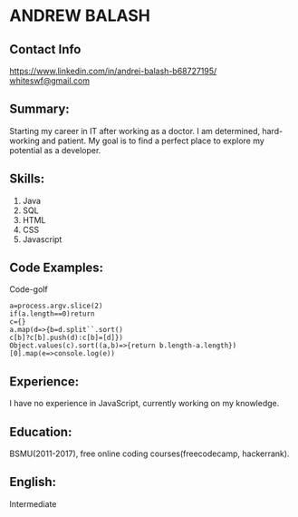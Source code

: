 # ANDREW BALASH


## Contact Info

https://www.linkedin.com/in/andrei-balash-b68727195/
whiteswf@gmail.com


## Summary:

Starting my career in IT after working as a doctor. I am determined, hard-working and patient. My goal is to find a perfect place to explore my potential as a developer.


## Skills:

1. Java
2. SQL
3. HTML
4. CSS
5. Javascript


## Code Examples:
Code-golf
    
    a=process.argv.slice(2)
    if(a.length==0)return
    c={}
    a.map(d=>{b=d.split``.sort()
    c[b]?c[b].push(d):c[b]=[d]})
    Object.values(c).sort((a,b)=>{return b.length-a.length})[0].map(e=>console.log(e))
    
## Experience:
I have no experience in JavaScript, currently working on my knowledge.

## Education: 
BSMU(2011-2017), free online coding courses(freecodecamp, hackerrank).

## English:
Intermediate
